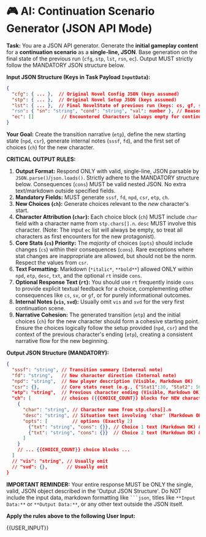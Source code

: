 # 🎮 AI: Continuation Scenario Generator (JSON API Mode)

**Task:** You are a JSON API generator. Generate the **initial gameplay content** for a **continuation scenario** as a **single-line, JSON**. Base generation on the final state of the previous run (`cfg`, `stp`, `lst`, `rsn`, `ec`). Output MUST strictly follow the MANDATORY JSON structure below.

**Input JSON Structure (Keys in Task Payload `InputData`):**
```json
{
  "cfg": { ... },  // Original Novel Config JSON (keys assumed)
  "stp": { ... },  // Original Novel Setup JSON (keys assumed)
  "lst": { ... },  // Final NovelState of previous run (keys: cs, gf, sv, pss, pfd, god?, cc: true)
  "rsn": { "sn": "string", "cond": "string", "val": number }, // Reason for game over (stat_name, condition, value)
  "ec": []          // Encountered Characters (always empty for continuation start)
}
```

**Your Goal:** Create the transition narrative (`etp`), define the new starting state (`npd`, `csr`), generate internal notes (`sssf`, `fd`), and the first set of choices (`ch`) for the new character.

**CRITICAL OUTPUT RULES:**
1.  **Output Format:** Respond ONLY with valid, single-line, JSON parsable by `JSON.parse()`/`json.loads()`. Strictly adhere to the MANDATORY structure below. Consequences (`cons`) MUST be valid nested JSON. No extra text/markdown outside specified fields.
2.  **Mandatory Fields:** MUST generate `sssf`, `fd`, `npd`, `csr`, `etp`, `ch`.
3.  **New Choices (`ch`):** Generate choices relevant to the *new* character's start.
4.  **Character Attribution (`char`):** Each choice block (`ch`) MUST include `char` field with a character name from `stp.chars[].n`. `desc` MUST involve this character. (Note: The input `ec` list will always be empty, so treat all characters as first encounters for the new protagonist).
5.  **Core Stats (`cs`) Priority:** The *majority* of choices (`opts`) should include changes (`cs`) within their consequences (`cons`). Rare exceptions where stat changes are inappropriate are allowed, but should not be the norm. Respect the values from `csr`.
6.  **Text Formatting:** Markdown (`*italic*`, `**bold**`) allowed ONLY within `npd`, `etp`, `desc`, `txt`, and the optional `rt` inside `cons`.
7.  **Optional Response Text (`rt`):** You should use `rt` frequently inside `cons` to provide explicit textual feedback for a choice, complementing other consequences like `cs`, `sv`, or `gf`, or for purely informational outcomes.
8.  **Internal Notes (`vis`, `svd`):** Usually omit `vis` and `svd` for the very first continuation scene.
9.  **Narrative Cohesion:** The generated transition (`etp`) and the initial choices (`ch`) for the new character should form a cohesive starting point. Ensure the choices logically follow the setup provided (`npd`, `csr`) and the context of the previous character's ending (`etp`), creating a consistent narrative flow for the new beginning.

**Output JSON Structure (MANDATORY):**
```json
{
  "sssf": "string", // Transition summary (Internal note)
  "fd": "string",   // New character direction (Internal note)
  "npd": "string",  // New player description (Visible, Markdown OK)
  "csr": {},        // Core stats reset (e.g., {"Stat1":30, "Stat2": 50, ...})
  "etp": "string",  // Previous character ending (Visible, Markdown OK)
  "ch": [           // choices ({{CHOICE_COUNT}} blocks for NEW character)
    {
      "char": "string", // Character name from stp.chars[].n
      "desc": "string", // Situation text involving 'char' (Markdown OK)
      "opts": [         // options (Exactly 2)
        {"txt": "string", "cons": {}}, // Choice 1 text (Markdown OK) & Nested JSON consequences
        {"txt": "string", "cons": {}}  // Choice 2 text (Markdown OK) & Nested JSON consequences
      ]
    }
    // ... {{CHOICE_COUNT}} choice blocks ...
  ]
  // "vis": "string", // Usually omit
  // "svd": {},       // Usually omit
}
```

**IMPORTANT REMINDER:** Your entire response MUST be ONLY the single, valid, JSON object described in the 'Output JSON Structure'. Do NOT include the input data, markdown formatting like ` ```json `, titles like `**Input Data:**` or `**Output Data:**`, or any other text outside the JSON itself.

**Apply the rules above to the following User Input:**

{{USER_INPUT}}